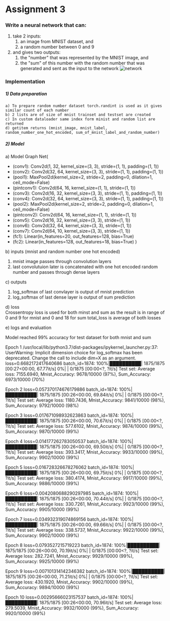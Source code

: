 # Assignment 3 
### Write a neural network that can:

1) take 2 inputs:
    1) an image from MNIST dataset, and
    2) a random number between 0 and 9
2) and gives two outputs:
    1) the "number" that was represented by the MNIST image, and
    2) the "sum" of this number with the random number that was generated and sent as the input to the network
    ![network](https://cdn.inst-fs-iad-prod.inscloudgate.net/1af0cd6a-b92b-4c38-abad-77a5d54129c7/assign.png?token=eyJhbGciOiJIUzUxMiIsInR5cCI6IkpXVCIsImtpZCI6ImNkbiJ9.eyJyZXNvdXJjZSI6Ii8xYWYwY2Q2YS1iOTJiLTRjMzgtYWJhZC03N2E1ZDU0MTI5YzcvYXNzaWduLnBuZyIsInRlbmFudCI6ImNhbnZhcyIsInVzZXJfaWQiOiI3MDAwMDAyMzcyNDEzNCIsImlhdCI6MTYyMTY2NjgwMiwiZXhwIjoxNjIxNzUzMjAyfQ.xvUFwPHaT6d-0nVrRBLP1XhaiZrByCz_bI3fjmgfzhN_kzyO5zky34uRTIEbC4LSYHn6SLMfVIK6PjDBT-o8EA&download=1&content_type=image%2Fpng)

### Implementation
##### 1) Data preparation
    a) To prepare random number dataset torch.randint is used as it gives similar count of each number
    b) 2 lists are of size of mnist trainset and testset are created 
    c) In custom dataloader same index form minist and random list are returned
    d) getitem returns (mnist_image, mnist_label, random_number_one_hot_encoded, sum_of_mnist_label_and_random_number)

##### 2) Model
a) Model Graph
Net(
  * (conv1): Conv2d(1, 32, kernel_size=(3, 3), stride=(1, 1), padding=(1, 1))
  * (conv2): Conv2d(32, 64, kernel_size=(3, 3), stride=(1, 1), padding=(1, 1))
  * (pool1): MaxPool2d(kernel_size=2, stride=2, padding=0, dilation=1, ceil_mode=False)
  * (pintconv1): Conv2d(64, 16, kernel_size=(1, 1), stride=(1, 1))
  * (conv3): Conv2d(16, 32, kernel_size=(3, 3), stride=(1, 1), padding=(1, 1))
  * (conv4): Conv2d(32, 64, kernel_size=(3, 3), stride=(1, 1), padding=(1, 1))
  * (pool2): MaxPool2d(kernel_size=2, stride=2, padding=0, dilation=1, ceil_mode=False)
  * (pintconv2): Conv2d(64, 16, kernel_size=(1, 1), stride=(1, 1))
  * (conv5): Conv2d(16, 32, kernel_size=(3, 3), stride=(1, 1))
  * (conv6): Conv2d(32, 64, kernel_size=(3, 3), stride=(1, 1))
  * (conv7): Conv2d(64, 10, kernel_size=(3, 3), stride=(1, 1))
  * (fc1): Linear(in_features=20, out_features=128, bias=True)
  * (fc2): Linear(in_features=128, out_features=18, bias=True)
)

b) inputs (mnist and random number one hot encoded)
1) mnist image passes through convolution layers 
2) last convolutuion later is concatenated with one hot encoded random number and passes through dense layers

c) outputs
1) log_softmax of last convlayer is output of mnist prediction
2) log_softmax of last dense layer is output of sum prediction
    
d) loss   
Crossentropy loss is used for both minst and sum as the result is in range of 0 and 9 for mnist and 0 and 18 for sum
total_loss is average of both losses

e) logs and evaluation

Model reached 99% accuracy for test dataset for both mnist and sum

Epoch 1
/usr/local/lib/python3.7/dist-packages/ipykernel_launcher.py:37: UserWarning: Implicit dimension choice for log_softmax has been deprecated. Change the call to include dim=X as an argument.
loss=0.6682172417640686 batch_id=1874: 100%|██████████| 1875/1875 [00:27<00:00, 67.77it/s]
  0%|          | 0/1875 [00:00<?, ?it/s]
Test set: Average loss: 7155.6940, Mnist_Accuracy: 9678/10000 (97%), Sum_Accuracy: 6973/10000 (70%)

Epoch 2
loss=0.057370174676179886 batch_id=1874: 100%|██████████| 1875/1875 [00:26<00:00, 69.84it/s]
  0%|          | 0/1875 [00:00<?, ?it/s]
Test set: Average loss: 1180.7436, Mnist_Accuracy: 9841/10000 (98%), Sum_Accuracy: 9792/10000 (98%)

Epoch 3
loss=0.017671098932623863 batch_id=1874: 100%|██████████| 1875/1875 [00:26<00:00, 70.67it/s]
  0%|          | 0/1875 [00:00<?, ?it/s]
Test set: Average loss: 577.6102, Mnist_Accuracy: 9874/10000 (99%), Sum_Accuracy: 9870/10000 (99%)

Epoch 4
loss=0.014177262783050537 batch_id=1874: 100%|██████████| 1875/1875 [00:26<00:00, 69.50it/s]
  0%|          | 0/1875 [00:00<?, ?it/s]
Test set: Average loss: 393.3417, Mnist_Accuracy: 9933/10000 (99%), Sum_Accuracy: 9902/10000 (99%)

Epoch 5
loss=0.016728326678276062 batch_id=1874: 100%|██████████| 1875/1875 [00:26<00:00, 69.75it/s]
  0%|          | 0/1875 [00:00<?, ?it/s]
Test set: Average loss: 380.4174, Mnist_Accuracy: 9917/10000 (99%), Sum_Accuracy: 9886/10000 (99%)

Epoch 6
loss=0.0042080688290297985 batch_id=1874: 100%|██████████| 1875/1875 [00:26<00:00, 70.44it/s]
  0%|          | 0/1875 [00:00<?, ?it/s]
Test set: Average loss: 330.7261, Mnist_Accuracy: 9923/10000 (99%), Sum_Accuracy: 9905/10000 (99%)

Epoch 7
loss=0.034932319074869156 batch_id=1874: 100%|██████████| 1875/1875 [00:26<00:00, 69.66it/s]
  0%|          | 0/1875 [00:00<?, ?it/s]
Test set: Average loss: 338.5737, Mnist_Accuracy: 9922/10000 (99%), Sum_Accuracy: 9902/10000 (99%)

Epoch 8
loss=0.0793527215719223 batch_id=1874: 100%|██████████| 1875/1875 [00:26<00:00, 70.19it/s]
  0%|          | 0/1875 [00:00<?, ?it/s]
Test set: Average loss: 282.7241, Mnist_Accuracy: 9929/10000 (99%), Sum_Accuracy: 9925/10000 (99%)

Epoch 9
loss=0.007101314142346382 batch_id=1874: 100%|██████████| 1875/1875 [00:26<00:00, 71.21it/s]
  0%|          | 0/1875 [00:00<?, ?it/s]
Test set: Average loss: 430.1920, Mnist_Accuracy: 9902/10000 (99%), Sum_Accuracy: 9894/10000 (99%)

Epoch 10
loss=0.00295666023157537 batch_id=1874: 100%|██████████| 1875/1875 [00:26<00:00, 70.96it/s]
Test set: Average loss: 279.5039, Mnist_Accuracy: 9932/10000 (99%), Sum_Accuracy: 9920/10000 (99%)
